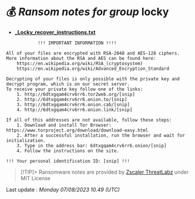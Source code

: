 # 💰 _Ransom notes for group_ locky
* **[_Locky_recover_instructions.txt](https://ransomware.live/ransomware_notes/locky/_Locky_recover_instructions.txt)**

```
            !!! IMPORTANT INFORMATION !!!!

All of your files are encrypted with RSA-2048 and AES-128 ciphers.
More information about the RSA and AES can be found here:
    https://en.wikipedia.org/wiki/RSA_(cryptosystem)
    https://en.wikipedia.org/wiki/Advanced_Encryption_Standard
    
Decrypting of your files is only possible with the private key and decrypt program, which is on our secret server.
To receive your private key follow one of the links:
    1. http://6dtxgqam4crv6rr6.tor2web.org/[snip]
    2. http://6dtxgqam4crv6rr6.onion.to/[snip]
    3. http://6dtxgqam4crv6rr6.onion.cab/[snip]
    4. http://6dtxgqam4crv6rr6.onion.link/[snip]

If all of this addresses are not available, follow these steps:
    1. Download and install Tor Browser: https://www.torproject.org/download/download-easy.html
    2. After a successful installation, run the browser and wait for initialization.
    3. Type in the address bar: 6dtxgqam4crv6rr6.onion/[snip] 
    4. Follow the instructions on the site.

!!! Your personal identification ID: [snip] !!!

```


> [!TIP]> Ransomware notes are provided by [Zscaler ThreatLabz](https://github.com/threatlabz/ransomware_notes) under MIT License
> 




Last update : _Monday 07/08/2023 10.49 (UTC)_

